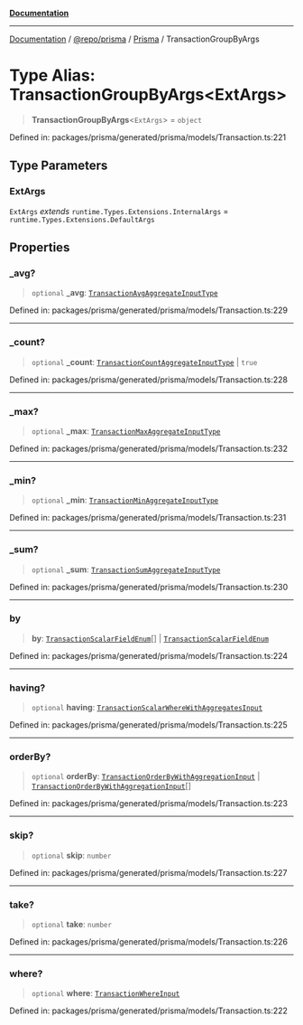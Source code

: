 [**Documentation**](../../../../../README.md)

***

[Documentation](../../../../../README.md) / [@repo/prisma](../../../README.md) / [Prisma](../README.md) / TransactionGroupByArgs

# Type Alias: TransactionGroupByArgs\<ExtArgs\>

> **TransactionGroupByArgs**\<`ExtArgs`\> = `object`

Defined in: packages/prisma/generated/prisma/models/Transaction.ts:221

## Type Parameters

### ExtArgs

`ExtArgs` *extends* `runtime.Types.Extensions.InternalArgs` = `runtime.Types.Extensions.DefaultArgs`

## Properties

### \_avg?

> `optional` **\_avg**: [`TransactionAvgAggregateInputType`](TransactionAvgAggregateInputType.md)

Defined in: packages/prisma/generated/prisma/models/Transaction.ts:229

***

### \_count?

> `optional` **\_count**: [`TransactionCountAggregateInputType`](TransactionCountAggregateInputType.md) \| `true`

Defined in: packages/prisma/generated/prisma/models/Transaction.ts:228

***

### \_max?

> `optional` **\_max**: [`TransactionMaxAggregateInputType`](TransactionMaxAggregateInputType.md)

Defined in: packages/prisma/generated/prisma/models/Transaction.ts:232

***

### \_min?

> `optional` **\_min**: [`TransactionMinAggregateInputType`](TransactionMinAggregateInputType.md)

Defined in: packages/prisma/generated/prisma/models/Transaction.ts:231

***

### \_sum?

> `optional` **\_sum**: [`TransactionSumAggregateInputType`](TransactionSumAggregateInputType.md)

Defined in: packages/prisma/generated/prisma/models/Transaction.ts:230

***

### by

> **by**: [`TransactionScalarFieldEnum`](TransactionScalarFieldEnum.md)[] \| [`TransactionScalarFieldEnum`](TransactionScalarFieldEnum.md)

Defined in: packages/prisma/generated/prisma/models/Transaction.ts:224

***

### having?

> `optional` **having**: [`TransactionScalarWhereWithAggregatesInput`](TransactionScalarWhereWithAggregatesInput.md)

Defined in: packages/prisma/generated/prisma/models/Transaction.ts:225

***

### orderBy?

> `optional` **orderBy**: [`TransactionOrderByWithAggregationInput`](TransactionOrderByWithAggregationInput.md) \| [`TransactionOrderByWithAggregationInput`](TransactionOrderByWithAggregationInput.md)[]

Defined in: packages/prisma/generated/prisma/models/Transaction.ts:223

***

### skip?

> `optional` **skip**: `number`

Defined in: packages/prisma/generated/prisma/models/Transaction.ts:227

***

### take?

> `optional` **take**: `number`

Defined in: packages/prisma/generated/prisma/models/Transaction.ts:226

***

### where?

> `optional` **where**: [`TransactionWhereInput`](TransactionWhereInput.md)

Defined in: packages/prisma/generated/prisma/models/Transaction.ts:222
